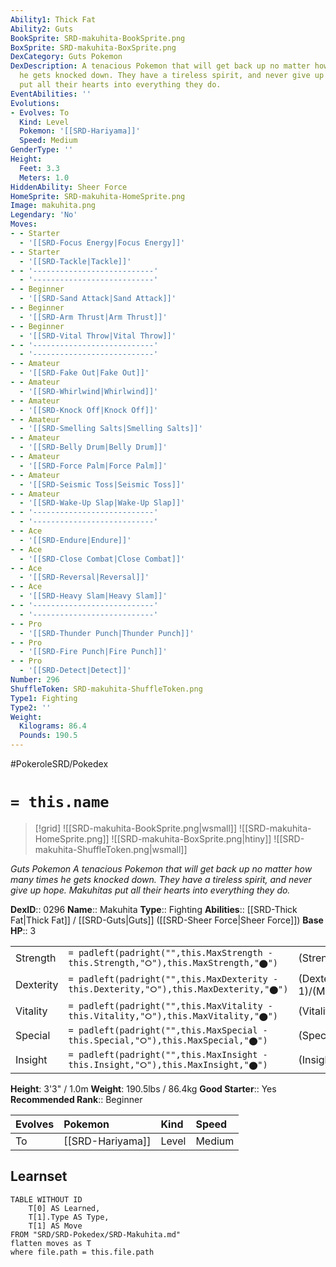 ```yaml
---
Ability1: Thick Fat
Ability2: Guts
BookSprite: SRD-makuhita-BookSprite.png
BoxSprite: SRD-makuhita-BoxSprite.png
DexCategory: Guts Pokemon
DexDescription: A tenacious Pokemon that will get back up no matter how many times
  he gets knocked down. They have a tireless spirit, and never give up hope. Makuhitas
  put all their hearts into everything they do.
EventAbilities: ''
Evolutions:
- Evolves: To
  Kind: Level
  Pokemon: '[[SRD-Hariyama]]'
  Speed: Medium
GenderType: ''
Height:
  Feet: 3.3
  Meters: 1.0
HiddenAbility: Sheer Force
HomeSprite: SRD-makuhita-HomeSprite.png
Image: makuhita.png
Legendary: 'No'
Moves:
- - Starter
  - '[[SRD-Focus Energy|Focus Energy]]'
- - Starter
  - '[[SRD-Tackle|Tackle]]'
- - '---------------------------'
  - '---------------------------'
- - Beginner
  - '[[SRD-Sand Attack|Sand Attack]]'
- - Beginner
  - '[[SRD-Arm Thrust|Arm Thrust]]'
- - Beginner
  - '[[SRD-Vital Throw|Vital Throw]]'
- - '---------------------------'
  - '---------------------------'
- - Amateur
  - '[[SRD-Fake Out|Fake Out]]'
- - Amateur
  - '[[SRD-Whirlwind|Whirlwind]]'
- - Amateur
  - '[[SRD-Knock Off|Knock Off]]'
- - Amateur
  - '[[SRD-Smelling Salts|Smelling Salts]]'
- - Amateur
  - '[[SRD-Belly Drum|Belly Drum]]'
- - Amateur
  - '[[SRD-Force Palm|Force Palm]]'
- - Amateur
  - '[[SRD-Seismic Toss|Seismic Toss]]'
- - Amateur
  - '[[SRD-Wake-Up Slap|Wake-Up Slap]]'
- - '---------------------------'
  - '---------------------------'
- - Ace
  - '[[SRD-Endure|Endure]]'
- - Ace
  - '[[SRD-Close Combat|Close Combat]]'
- - Ace
  - '[[SRD-Reversal|Reversal]]'
- - Ace
  - '[[SRD-Heavy Slam|Heavy Slam]]'
- - '---------------------------'
  - '---------------------------'
- - Pro
  - '[[SRD-Thunder Punch|Thunder Punch]]'
- - Pro
  - '[[SRD-Fire Punch|Fire Punch]]'
- - Pro
  - '[[SRD-Detect|Detect]]'
Number: 296
ShuffleToken: SRD-makuhita-ShuffleToken.png
Type1: Fighting
Type2: ''
Weight:
  Kilograms: 86.4
  Pounds: 190.5
---
```


#PokeroleSRD/Pokedex

# `= this.name`

> [!grid]
> ![[SRD-makuhita-BookSprite.png|wsmall]]
> ![[SRD-makuhita-HomeSprite.png]]
> ![[SRD-makuhita-BoxSprite.png|htiny]]
> ![[SRD-makuhita-ShuffleToken.png|wsmall]]


*Guts Pokemon*
*A tenacious Pokemon that will get back up no matter how many times he gets knocked down. They have a tireless spirit, and never give up hope. Makuhitas put all their hearts into everything they do.*

**DexID**:: 0296
**Name**:: Makuhita
**Type**:: Fighting
**Abilities**:: [[SRD-Thick Fat|Thick Fat]] / [[SRD-Guts|Guts]] ([[SRD-Sheer Force|Sheer Force]])
**Base HP**:: 3

|           |                                                                                        |                                          |
| --------- | -------------------------------------------------------------------------------------- | ---------------------------------------- |
| Strength  | `= padleft(padright("",this.MaxStrength - this.Strength,"⭘"),this.MaxStrength,"⬤")`    | (Strength::2)/(MaxStrength::4)   |
| Dexterity | `= padleft(padright("",this.MaxDexterity - this.Dexterity,"⭘"),this.MaxDexterity,"⬤")` | (Dexterity:: 1)/(MaxDexterity::3) |
| Vitality  | `= padleft(padright("",this.MaxVitality - this.Vitality,"⭘"),this.MaxVitality,"⬤")`    | (Vitality::1)/(MaxVitality::3)   |
| Special   | `= padleft(padright("",this.MaxSpecial - this.Special,"⭘"),this.MaxSpecial,"⬤")`       | (Special::1)/(MaxSpecial::3)     |
| Insight   | `= padleft(padright("",this.MaxInsight - this.Insight,"⭘"),this.MaxInsight,"⬤")`       | (Insight::1)/(MaxInsight::3)     |

**Height**: 3'3" / 1.0m
**Weight**: 190.5lbs / 86.4kg
**Good Starter**:: Yes
**Recommended Rank**:: Beginner

| Evolves   | Pokemon          | Kind   | Speed   |
|:----------|:-----------------|:-------|:--------|
| To        | [[SRD-Hariyama]] | Level  | Medium  |

## Learnset

```dataview
TABLE WITHOUT ID
    T[0] AS Learned,
    T[1].Type AS Type,
    T[1] AS Move
FROM "SRD/SRD-Pokedex/SRD-Makuhita.md"
flatten moves as T
where file.path = this.file.path
```
